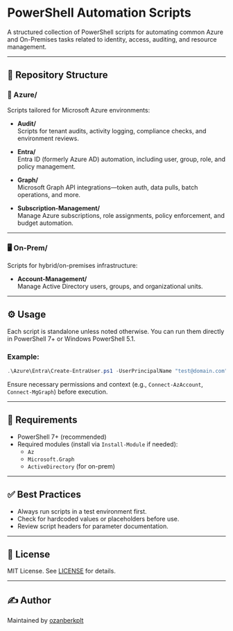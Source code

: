 
# PowerShell Automation Scripts

A structured collection of PowerShell scripts for automating common Azure and On-Premises tasks related to identity, access, auditing, and resource management.

---

## 📁 Repository Structure

### 🔷 Azure/

Scripts tailored for Microsoft Azure environments:

- **Audit/**  
  Scripts for tenant audits, activity logging, compliance checks, and environment reviews.

- **Entra/**  
  Entra ID (formerly Azure AD) automation, including user, group, role, and policy management.

- **Graph/**  
  Microsoft Graph API integrations—token auth, data pulls, batch operations, and more.

- **Subscription-Management/**  
  Manage Azure subscriptions, role assignments, policy enforcement, and budget automation.

---

### 🖥️ On-Prem/

Scripts for hybrid/on-premises infrastructure:

- **Account-Management/**  
  Manage Active Directory users, groups, and organizational units.

---

## ⚙️ Usage

Each script is standalone unless noted otherwise. You can run them directly in PowerShell 7+ or Windows PowerShell 5.1.

### Example:
```powershell
.\Azure\Entra\Create-EntraUser.ps1 -UserPrincipalName "test@domain.com"
```

Ensure necessary permissions and context (e.g., `Connect-AzAccount`, `Connect-MgGraph`) before execution.

---

## 🔐 Requirements

- PowerShell 7+ (recommended)
- Required modules (install via `Install-Module` if needed):
  - `Az`
  - `Microsoft.Graph`
  - `ActiveDirectory` (for on-prem)

---

## ✅ Best Practices

- Always run scripts in a test environment first.
- Check for hardcoded values or placeholders before use.
- Review script headers for parameter documentation.

---

## 🧾 License

MIT License. See [LICENSE](../LICENSE) for details.

---

## ✍️ Author

Maintained by [ozanberkplt](https://github.com/ozanberkplt)
